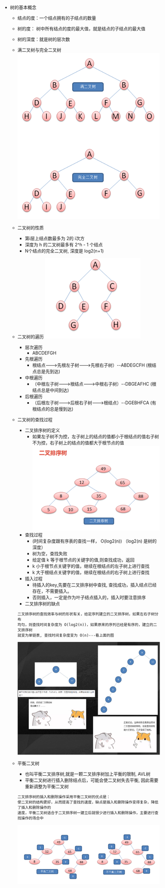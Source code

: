 - 树的基本概念
    - 结点的度：一个结点拥有的子结点的数量
    - 树的度：  树中所有结点的度的最大值，就是结点的子结点的最大值
    - 树的深度：就是树的层次数
    - 满二叉树与完全二叉树
    ![2pc](https://github.com/caesar-empereur/data-struc-java/blob/master/doc/满二叉树.png)
    
    - 二叉树的性质
        - 第i层上结点数最多为 2的 i次方
        - 深度为 h 的二叉树最多有 2^h - 1 个结点
        - N个结点的完全二叉树, 深度是 log2(n+1)
    
    - 二叉树的遍历
    ![2pc](https://github.com/caesar-empereur/data-struc-java/blob/master/doc/二叉树的遍历.png)
        - 层次遍历
            - ABCDEFGH
        - 先根遍历
            - 根结点--->先根左子树--->先根右子树）--ABDEGCFH  (根结点总是先到达)
        - 中根遍历
            - （中根左子树--->根结点--->中根右子树）--DBGEAFHC  (根结点总是中间到达)
        - 后根遍历
            - （后根左子树--->后根右子树--->根结点）--DGEBHFCA  (有根结点的总是慢到达)
    - 二叉树的查找过程
        - 二叉排序树的定义
            - 如果左子树不为控，左子树上的结点的值都小于根结点的值右子树不为控，右子树上的结点的值都大于根节点的值
        ![2pc](https://github.com/caesar-empereur/data-struc-java/blob/master/doc/二叉排序树.png)
        - 查找过程
            -  (时间复杂度跟有序表的查找一样， O(log2(n)) （log2(n) 是树的深度）
            - 树为空，查找失败
            - 给定值 k 等于根节点的关键字的值,则查找成功，返回
            - k 小于根节点关键字的值，继续在根结点的左子树上进行查找
            - k 大于根结点关键字的值，继续在根结点的右子树上进行查找
        - 插入过程
            - 待插入的key,先要在二叉排序树中查找, 查找成功，插入结点已经存在，不需要插入。
            - 否则插入，一定是作为叶子结点插入的，插入时要注意排序
        - 二叉排序树的缺点
        ```
        二叉排序树的查找效率与树的形状有关，给定序列建立的二叉排序树，如果左右子树分布
        均匀，则查找时间复杂度为 O(log2(n))，如果原来的序列已经是有序的，建立的二叉排序树
        就变为单链表, 查找时间复杂度变为 O(n)---看上面的图
        ```
        ![2pc](https://github.com/caesar-empereur/data-struc-java/blob/master/doc/二叉排序树的缺点.png)
    - 平衡二叉树
        - 也叫平衡二叉排序树,就是一颗二叉排序树加上平衡的限制, AVL树
        - 平衡二叉树进行插入删除结点后，可能会使二叉树失去平衡, 因此需要重新调整为平衡二叉树
        ```
        二叉排序树的插入和删除操作采用平衡二叉树的优点是：
        使二叉树的结构更好，从而提高了查找的速度，缺点是插入和删除操作变得复杂，降低了插入和删除操作的
        速度，平衡二叉树适合于二叉排序树一建立后就很少进行插入和删除操作，主要进行查找操作的场合中
        ```
        ![2pc](https://github.com/caesar-empereur/data-struc-java/blob/master/doc/平衡二叉树.png)

